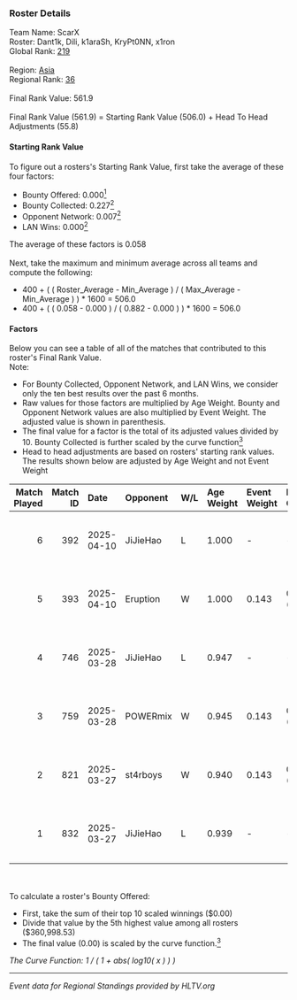 ### Roster Details<br />
Team Name: ScarX<br />
Roster: Dant1k, Dili, k1araSh, KryPt0NN, x1ron<br />
Global Rank: [219](../../standings_global_2025_05_05.md)<br />
<br />
Region: [Asia]( ../../standings_asia_2025_05_05.md)<br />
Regional Rank: [36]( ../../standings_asia_2025_05_05.md)<br />
<br />
Final Rank Value:  561.9<br />
<br />
Final Rank Value (561.9) = Starting Rank Value (506.0) + Head To Head Adjustments (55.8)<br />

#### Starting Rank Value<br />
To figure out a rosters's Starting Rank Value, first take the average of these four factors:<br />
- Bounty Offered: 0.000[<sup>1</sup>](#table2)
- Bounty Collected: 0.227[<sup>2</sup>](#table1)
- Opponent Network: 0.007[<sup>2</sup>](#table1)
- LAN Wins: 0.000[<sup>2</sup>](#table1)

The average of these factors is 0.058<br />
<br />
Next, take the maximum and minimum average across all teams and compute the following:<br />
- 400 + ( ( Roster_Average - Min_Average ) / ( Max_Average - Min_Average ) ) * 1600 = 506.0
- 400 + ( ( 0.058 - 0.000 ) / ( 0.882 - 0.000 ) ) * 1600 = 506.0


#### Factors<br />
Below you can see a table of all of the matches that contributed to this roster's Final Rank Value.<br />
Note:<br />

- For Bounty Collected, Opponent Network, and LAN Wins, we consider only the ten best results over the past 6 months.
- Raw values for those factors are multiplied by Age Weight. Bounty and Opponent Network values are also multiplied by Event Weight. The adjusted value is shown in parenthesis.
- The final value for a factor is the total of its adjusted values divided by 10. Bounty Collected is further scaled by the curve function[<sup>3</sup>](#curveFunction)
- Head to head adjustments are based on rosters' starting rank values. The results shown below are adjusted by Age Weight and not Event Weight
<span id="table1"></span><br />


| Match Played | Match ID | Date       | Opponent | W/L | Age Weight | Event Weight | Bounty Collected | Opponent Network | LAN Wins  | H2H Adj. | Roster                                 |
| -: | -: | :- | :- | :- | :- | :- | :- | :- | :- | -: | :- |
|            6 |      392 | 2025-04-10 | JiJieHao | L   | 1.000      | -            | -                | -                | -         |    -2.70 | Dant1k, Dili, k1araSh, KryPt0NN, x1ron |
|            5 |      393 | 2025-04-10 | Eruption | W   | 1.000      | 0.143        | 0.027 (0.004)    | 0.417 (0.060)    | 0 (0.000) |    28.93 | Dant1k, Dili, k1araSh, KryPt0NN, x1ron |
|            4 |      746 | 2025-03-28 | JiJieHao | L   | 0.947      | -            | -                | -                | -         |    -2.24 | Dant1k, Dili, k1araSh, KryPt0NN, x1ron |
|            3 |      759 | 2025-03-28 | POWERmix | W   | 0.945      | 0.143        | 0.000 (0.000)    | 0.086 (0.012)    | 0 (0.000) |    17.18 | Dant1k, Dili, k1araSh, KryPt0NN, x1ron |
|            2 |      821 | 2025-03-27 | st4rboys | W   | 0.940      | 0.143        | 0.000 (0.000)    | 0.004 (0.001)    | 0 (0.000) |    16.60 | Dant1k, Dili, k1araSh, KryPt0NN, x1ron |
|            1 |      832 | 2025-03-27 | JiJieHao | L   | 0.939      | -            | -                | -                | -         |    -1.93 | Dant1k, Dili, k1araSh, KryPt0NN, x1ron |

<br />
<span id="table2"></span><br />
To calculate a roster's Bounty Offered:<br />

- First, take the sum of their top 10 scaled winnings ($0.00)
- Divide that value by the 5th highest value among all rosters ($360,998.53)
- The final value (0.00) is scaled by the curve function.[<sup>3</sup>](#curveFunction)

<span id="curveFunction"></span>_The Curve Function: 1 / ( 1 + abs( log10( x ) ) )_<br />

---
_Event data for Regional Standings provided by HLTV.org_<br />
